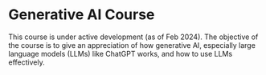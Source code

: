# Generative AI Course

This course is under active development (as of Feb 2024).  The objective of the course is to give an appreciation of how generative AI, especially large language models (LLMs) like ChatGPT works, and how to use LLMs effectively.

